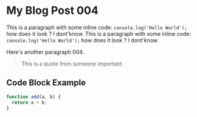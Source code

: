 # My Blog Post 004

This is a paragraph with some inline code: `console.log('Hello World');` how does it look ? I dont'know. This is a paragraph with some inline code: `console.log('Hello World');` how does it look ? I dont'know.

Here's another paragraph 004.

> This is a quote from someone important.

## Code Block Example

```javascript
function add(a, b) {
  return a + b;
}